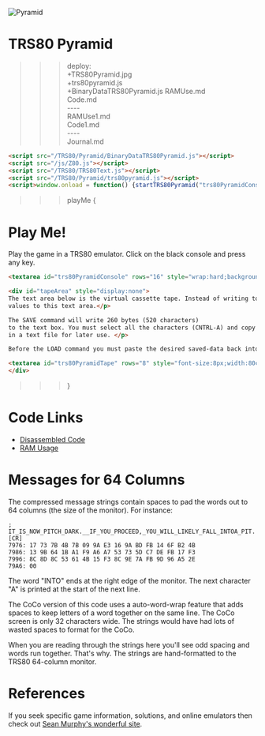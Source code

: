 ![Pyramid](TRS80Pyramid.jpg)

# TRS80 Pyramid
>>> deploy:<br>
>>>   +TRS80Pyramid.jpg<br>
>>>   +trs80pyramid.js<br>
>>>   +BinaryDataTRS80Pyramid.js
>>>   RAMUse.md<br>
>>>   Code.md<br>
>>>   ----<br>
>>>   RAMUse1.md<br>
>>>   Code1.md<br>
>>>   ----<br>
>>>   Journal.md<br>

```html
<script src="/TRS80/Pyramid/BinaryDataTRS80Pyramid.js"></script>
<script src="/js/Z80.js"></script>
<script src="/TRS80/TRS80Text.js"></script>
<script src="/TRS80/Pyramid/trs80pyramid.js"></script>
<script>window.onload = function() {startTRS80Pyramid("trs80PyramidConsole","trs80PyramidTape");}</script>
```

>>> playMe {

# Play Me! 
Play the game in a TRS80 emulator. Click on the black console and press any key.


```html
<textarea id="trs80PyramidConsole" rows="16" style="wrap:hard;background-color: black;color: white;font-family: monospace;font-size:12px;width:65ch;" ></textarea>

<div id="tapeArea" style="display:none">
The text area below is the virtual cassette tape. Instead of writing to tape, the emulator writes data as two-digit hex
values to this text area.</p>

The SAVE command will write 260 bytes (520 characters)
to the text box. You must select all the characters (CNTRL-A) and copy them (CNTRL-C). Then store them
in a text file for later use. </p>

Before the LOAD command you must paste the desired saved-data back into the text area.</p>

<textarea id="trs80PyramidTape" rows="8" style="font-size:8px;width:80ch;" ></textarea>
</div>
```

>>> }

# Code Links

* [Disassembled Code](Code.md)
* [RAM Usage](RAMUse.md)

# Messages for 64 Columns 

The compressed message strings contain spaces to pad the words out to 64 columns (the size of the monitor). For instance:

```
; IT_IS_NOW_PITCH_DARK.__IF_YOU_PROCEED,_YOU_WILL_LIKELY_FALL_INTOA_PIT.[CR]
7976: 17 73 7B 4B 7B 09 9A E3 16 9A BD FB 14 6F B2 4B 
7986: 13 9B 64 1B A1 F9 A6 A7 53 73 5D C7 DE FB 17 F3 
7996: 8C 8D 8C 53 61 4B 15 F3 8C 9E 7A FB 9D 96 A5 2E 
79A6: 00 
```

The word "INTO" ends at the right edge of the monitor. The next character "A" is printed at the start
of the next line.

The CoCo version of this code uses a auto-word-wrap feature that adds spaces to keep letters of a word together
on the same line. The CoCo screen is only 32 characters wide. The strings would have had lots of wasted
spaces to format for the CoCo. 

When you are reading through the strings here you'll see odd spacing and words run together. That's why. The
strings are hand-formatted to the TRS80 64-column monitor.

# References 

If you seek specific game information, solutions, and online emulators then check out [Sean Murphy's wonderful site](http://www.figmentfly.com).

